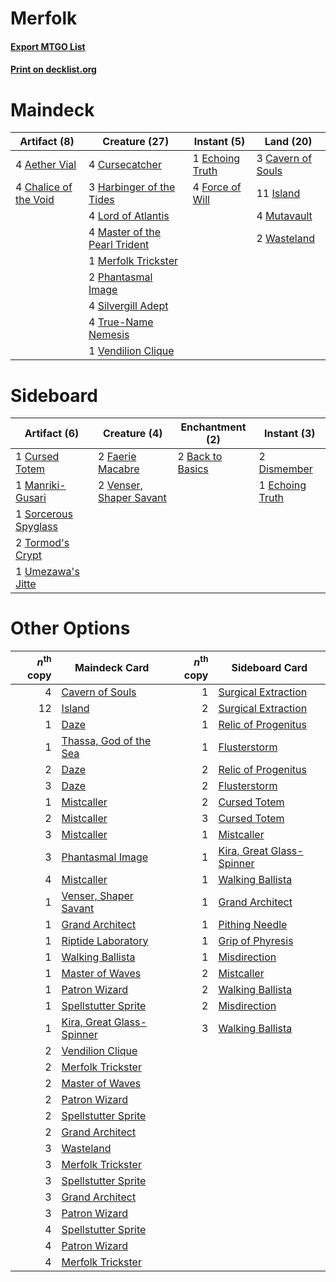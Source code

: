 # Merfolk

#### [Export MTGO List](../collection/Merfolk/Merfolk.txt)
#### [Print on decklist.org](http://decklist.org/?deckmain=4%09Aether%20Vial%0A3%09Cavern%20of%20Souls%0A4%09Chalice%20of%20the%20Void%0A4%09Cursecatcher%0A1%09Echoing%20Truth%0A4%09Force%20of%20Will%0A3%09Harbinger%20of%20the%20Tides%0A11%09Island%0A4%09Lord%20of%20Atlantis%0A4%09Master%20of%20the%20Pearl%20Trident%0A1%09Merfolk%20Trickster%0A4%09Mutavault%0A2%09Phantasmal%20Image%0A4%09Silvergill%20Adept%0A4%09True-Name%20Nemesis%0A1%09Vendilion%20Clique%0A2%09Wasteland&deckside=2%09Back%20to%20Basics%0A1%09Cursed%20Totem%0A2%09Dismember%0A1%09Echoing%20Truth%0A2%09Faerie%20Macabre%0A1%09Manriki-Gusari%0A1%09Sorcerous%20Spyglass%0A2%09Tormod's%20Crypt%0A1%09Umezawa's%20Jitte%0A2%09Venser,%20Shaper%20Savant)
# Maindeck

|                                          Artifact (8)                                          |                                             Creature (27)                                              |                                       Instant (5)                                        |                                         Land (20)                                          |
|------------------------------------------------------------------------------------------------|--------------------------------------------------------------------------------------------------------|------------------------------------------------------------------------------------------|--------------------------------------------------------------------------------------------|
|4 [Aether Vial](http://gatherer.wizards.com/Pages/Card/Details.aspx?multiverseid=370514)        |4 [Cursecatcher](http://gatherer.wizards.com/Pages/Card/Details.aspx?multiverseid=442042)               |1 [Echoing Truth](http://gatherer.wizards.com/Pages/Card/Details.aspx?multiverseid=370394)|3 [Cavern of Souls](http://gatherer.wizards.com/Pages/Card/Details.aspx?multiverseid=426057)|
|4 [Chalice of the Void](http://gatherer.wizards.com/Pages/Card/Details.aspx?multiverseid=370411)|3 [Harbinger of the Tides](http://gatherer.wizards.com/Pages/Card/Details.aspx?multiverseid=438447)     |4 [Force of Will](http://gatherer.wizards.com/Pages/Card/Details.aspx?multiverseid=382943)|11 [Island](http://gatherer.wizards.com/Pages/Card/Details.aspx?multiverseid=439602)        |
|                                                                                                |4 [Lord of Atlantis](http://gatherer.wizards.com/Pages/Card/Details.aspx?multiverseid=106642)           |                                                                                          |4 [Mutavault](http://gatherer.wizards.com/Pages/Card/Details.aspx?multiverseid=152724)      |
|                                                                                                |4 [Master of the Pearl Trident](http://gatherer.wizards.com/Pages/Card/Details.aspx?multiverseid=438449)|                                                                                          |2 [Wasteland](http://gatherer.wizards.com/Pages/Card/Details.aspx?multiverseid=413790)      |
|                                                                                                |1 [Merfolk Trickster](http://gatherer.wizards.com/Pages/Card/Details.aspx?multiverseid=442944)          |                                                                                          |                                                                                            |
|                                                                                                |2 [Phantasmal Image](http://gatherer.wizards.com/Pages/Card/Details.aspx?multiverseid=425871)           |                                                                                          |                                                                                            |
|                                                                                                |4 [Silvergill Adept](http://gatherer.wizards.com/Pages/Card/Details.aspx?multiverseid=439710)           |                                                                                          |                                                                                            |
|                                                                                                |4 [True-Name Nemesis](http://gatherer.wizards.com/Pages/Card/Details.aspx?multiverseid=376562)          |                                                                                          |                                                                                            |
|                                                                                                |1 [Vendilion Clique](http://gatherer.wizards.com/Pages/Card/Details.aspx?multiverseid=370390)           |                                                                                          |                                                                                            |


# Sideboard

|                                         Artifact (6)                                          |                                           Creature (4)                                           |                                     Enchantment (2)                                     |                                       Instant (3)                                        |
|-----------------------------------------------------------------------------------------------|--------------------------------------------------------------------------------------------------|-----------------------------------------------------------------------------------------|------------------------------------------------------------------------------------------|
|1 [Cursed Totem](http://gatherer.wizards.com/Pages/Card/Details.aspx?multiverseid=3247)        |2 [Faerie Macabre](http://gatherer.wizards.com/Pages/Card/Details.aspx?multiverseid=370410)       |2 [Back to Basics](http://gatherer.wizards.com/Pages/Card/Details.aspx?multiverseid=5711)|2 [Dismember](http://gatherer.wizards.com/Pages/Card/Details.aspx?multiverseid=397830)    |
|1 [Manriki-Gusari](http://gatherer.wizards.com/Pages/Card/Details.aspx?multiverseid=74158)     |2 [Venser, Shaper Savant](http://gatherer.wizards.com/Pages/Card/Details.aspx?multiverseid=425880)|                                                                                         |1 [Echoing Truth](http://gatherer.wizards.com/Pages/Card/Details.aspx?multiverseid=370394)|
|1 [Sorcerous Spyglass](http://gatherer.wizards.com/Pages/Card/Details.aspx?multiverseid=435407)|                                                                                                  |                                                                                         |                                                                                          |
|2 [Tormod's Crypt](http://gatherer.wizards.com/Pages/Card/Details.aspx?multiverseid=389723)    |                                                                                                  |                                                                                         |                                                                                          |
|1 [Umezawa's Jitte](http://gatherer.wizards.com/Pages/Card/Details.aspx?multiverseid=416756)   |                                                                                                  |                                                                                         |                                                                                          |


# Other Options

|*n*<sup>th</sup> copy|                                           Maindeck Card                                            |*n*<sup>th</sup> copy|                                           Sideboard Card                                           |
|--------------------:|----------------------------------------------------------------------------------------------------|--------------------:|----------------------------------------------------------------------------------------------------|
|                    4|[Cavern of Souls](http://gatherer.wizards.com/Pages/Card/Details.aspx?multiverseid=426057)          |                    1|[Surgical Extraction](http://gatherer.wizards.com/Pages/Card/Details.aspx?multiverseid=397706)      |
|                   12|[Island](http://gatherer.wizards.com/Pages/Card/Details.aspx?multiverseid=439602)                   |                    2|[Surgical Extraction](http://gatherer.wizards.com/Pages/Card/Details.aspx?multiverseid=397706)      |
|                    1|[Daze](http://gatherer.wizards.com/Pages/Card/Details.aspx?multiverseid=413586)                     |                    1|[Relic of Progenitus](http://gatherer.wizards.com/Pages/Card/Details.aspx?multiverseid=205326)      |
|                    1|[Thassa, God of the Sea](http://gatherer.wizards.com/Pages/Card/Details.aspx?multiverseid=373535)   |                    1|[Flusterstorm](http://gatherer.wizards.com/Pages/Card/Details.aspx?multiverseid=382942)             |
|                    2|[Daze](http://gatherer.wizards.com/Pages/Card/Details.aspx?multiverseid=413586)                     |                    2|[Relic of Progenitus](http://gatherer.wizards.com/Pages/Card/Details.aspx?multiverseid=205326)      |
|                    3|[Daze](http://gatherer.wizards.com/Pages/Card/Details.aspx?multiverseid=413586)                     |                    2|[Flusterstorm](http://gatherer.wizards.com/Pages/Card/Details.aspx?multiverseid=382942)             |
|                    1|[Mistcaller](http://gatherer.wizards.com/Pages/Card/Details.aspx?multiverseid=447198)               |                    2|[Cursed Totem](http://gatherer.wizards.com/Pages/Card/Details.aspx?multiverseid=3247)               |
|                    2|[Mistcaller](http://gatherer.wizards.com/Pages/Card/Details.aspx?multiverseid=447198)               |                    3|[Cursed Totem](http://gatherer.wizards.com/Pages/Card/Details.aspx?multiverseid=3247)               |
|                    3|[Mistcaller](http://gatherer.wizards.com/Pages/Card/Details.aspx?multiverseid=447198)               |                    1|[Mistcaller](http://gatherer.wizards.com/Pages/Card/Details.aspx?multiverseid=447198)               |
|                    3|[Phantasmal Image](http://gatherer.wizards.com/Pages/Card/Details.aspx?multiverseid=425871)         |                    1|[Kira, Great Glass-Spinner](http://gatherer.wizards.com/Pages/Card/Details.aspx?multiverseid=370349)|
|                    4|[Mistcaller](http://gatherer.wizards.com/Pages/Card/Details.aspx?multiverseid=447198)               |                    1|[Walking Ballista](http://gatherer.wizards.com/Pages/Card/Details.aspx?multiverseid=423848)         |
|                    1|[Venser, Shaper Savant](http://gatherer.wizards.com/Pages/Card/Details.aspx?multiverseid=425880)    |                    1|[Grand Architect](http://gatherer.wizards.com/Pages/Card/Details.aspx?multiverseid=207884)          |
|                    1|[Grand Architect](http://gatherer.wizards.com/Pages/Card/Details.aspx?multiverseid=207884)          |                    1|[Pithing Needle](http://gatherer.wizards.com/Pages/Card/Details.aspx?multiverseid=425815)           |
|                    1|[Riptide Laboratory](http://gatherer.wizards.com/Pages/Card/Details.aspx?multiverseid=10704)        |                    1|[Grip of Phyresis](http://gatherer.wizards.com/Pages/Card/Details.aspx?multiverseid=446779)         |
|                    1|[Walking Ballista](http://gatherer.wizards.com/Pages/Card/Details.aspx?multiverseid=423848)         |                    1|[Misdirection](http://gatherer.wizards.com/Pages/Card/Details.aspx?multiverseid=438455)             |
|                    1|[Master of Waves](http://gatherer.wizards.com/Pages/Card/Details.aspx?multiverseid=438441)          |                    2|[Mistcaller](http://gatherer.wizards.com/Pages/Card/Details.aspx?multiverseid=447198)               |
|                    1|[Patron Wizard](http://gatherer.wizards.com/Pages/Card/Details.aspx?multiverseid=29925)             |                    2|[Walking Ballista](http://gatherer.wizards.com/Pages/Card/Details.aspx?multiverseid=423848)         |
|                    1|[Spellstutter Sprite](http://gatherer.wizards.com/Pages/Card/Details.aspx?multiverseid=370380)      |                    2|[Misdirection](http://gatherer.wizards.com/Pages/Card/Details.aspx?multiverseid=438455)             |
|                    1|[Kira, Great Glass-Spinner](http://gatherer.wizards.com/Pages/Card/Details.aspx?multiverseid=370349)|                    3|[Walking Ballista](http://gatherer.wizards.com/Pages/Card/Details.aspx?multiverseid=423848)         |
|                    2|[Vendilion Clique](http://gatherer.wizards.com/Pages/Card/Details.aspx?multiverseid=370390)         |                     |                                                                                                    |
|                    2|[Merfolk Trickster](http://gatherer.wizards.com/Pages/Card/Details.aspx?multiverseid=442944)        |                     |                                                                                                    |
|                    2|[Master of Waves](http://gatherer.wizards.com/Pages/Card/Details.aspx?multiverseid=438441)          |                     |                                                                                                    |
|                    2|[Patron Wizard](http://gatherer.wizards.com/Pages/Card/Details.aspx?multiverseid=29925)             |                     |                                                                                                    |
|                    2|[Spellstutter Sprite](http://gatherer.wizards.com/Pages/Card/Details.aspx?multiverseid=370380)      |                     |                                                                                                    |
|                    2|[Grand Architect](http://gatherer.wizards.com/Pages/Card/Details.aspx?multiverseid=207884)          |                     |                                                                                                    |
|                    3|[Wasteland](http://gatherer.wizards.com/Pages/Card/Details.aspx?multiverseid=413790)                |                     |                                                                                                    |
|                    3|[Merfolk Trickster](http://gatherer.wizards.com/Pages/Card/Details.aspx?multiverseid=442944)        |                     |                                                                                                    |
|                    3|[Spellstutter Sprite](http://gatherer.wizards.com/Pages/Card/Details.aspx?multiverseid=370380)      |                     |                                                                                                    |
|                    3|[Grand Architect](http://gatherer.wizards.com/Pages/Card/Details.aspx?multiverseid=207884)          |                     |                                                                                                    |
|                    3|[Patron Wizard](http://gatherer.wizards.com/Pages/Card/Details.aspx?multiverseid=29925)             |                     |                                                                                                    |
|                    4|[Spellstutter Sprite](http://gatherer.wizards.com/Pages/Card/Details.aspx?multiverseid=370380)      |                     |                                                                                                    |
|                    4|[Patron Wizard](http://gatherer.wizards.com/Pages/Card/Details.aspx?multiverseid=29925)             |                     |                                                                                                    |
|                    4|[Merfolk Trickster](http://gatherer.wizards.com/Pages/Card/Details.aspx?multiverseid=442944)        |                     |                                                                                                    |

